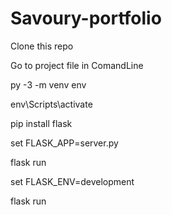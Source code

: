 # Savoury-portfolio

 Clone this repo
 
 Go to project file in ComandLine
 
 
 
 py -3 -m venv env
 
 env\Scripts\activate
 
 pip install flask
 
 
 
 set FLASK_APP=server.py
 
 flask run
 
 
 set FLASK_ENV=development
 
 flask run


